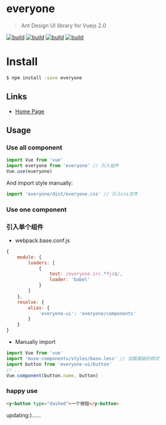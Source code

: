 # everyone

> Ant Design UI library for Vuejs 2.0

[![build](https://img.shields.io/wercker/ci/wercker/docs.svg?style=flat-square)](https://www.npmjs.com/package/everyone)
[![build](https://img.shields.io/badge/npm-v1.2.4-blue.svg?style=flat-square)](https://www.npmjs.com/package/everyone)
[![build](https://img.shields.io/badge/Vue-2.0-blue.svg?style=flat-square)](https://www.npmjs.com/package/everyone)
[![build](https://img.shields.io/npm/l/express.svg?style=flat-square)](https://www.npmjs.com/package/everyone)

# Install

```bash
$ npm install -save everyone
```

## Links

- [Home Page](https://yiiu.github.io/everyone/#/)

## Usage

### Use all component

```js
import Vue from 'vue'
import everyone from 'everyone'	// 引入组件
Vue.use(everyone)
```
And import style manually:

```js
import 'everyone/dist/everyone.css'	// 引入css文件
```

### Use one component

### 引入单个组件

- webpack.base.conf.js

```js
{
    module: {
        loaders: [
            {
                test: /everyone.src.*?js$/,
                loader: 'babel'
            }
        ]
    },
    resolve: {
        alias: {
            'everyone-ui': 'everyone/components'
        }
    }
}
```

- Manually import

```js
import Vue from 'vue'
import 'muse-components/styles/base.less' // 加载基础的样式
import button from 'everyone-ui/button'
// ..
Vue.component(button.name, button)
```


### happy use

```html
<y-button type="dashed">一个按钮</y-button>
```

updating:)......
